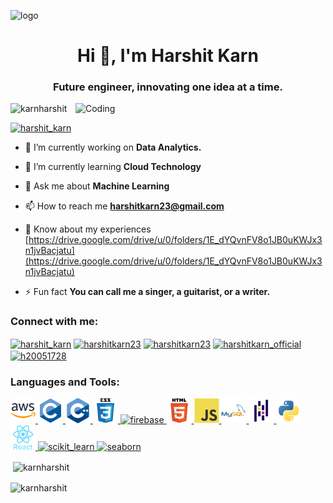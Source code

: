 ![logo](https://github.com/KarnHarshit/KarnHarshit/blob/main/HARSHIT%20KARN.png)
<h1 align="center">Hi 👋, I'm Harshit Karn</h1>
<h3 align="center">Future engineer, innovating one idea at a time.</h3>

<img align="right" alt="Coding" width="400" src="https://user-images.githubusercontent.com/55389276/140866485-8fb1c876-9a8f-4d6a-98dc-08c4981eaf70.gif">
<p align="left"> <img src="https://komarev.com/ghpvc/?username=karnharshit&label=Profile%20views&color=0e75b6&style=flat" alt="karnharshit" /> </p>

<p align="left"> <a href="https://twitter.com/harshit_karn" target="blank"><img src="https://img.shields.io/twitter/follow/harshit_karn?logo=twitter&style=for-the-badge" alt="harshit_karn" /></a> </p>

- 🔭 I’m currently working on **Data Analytics.**

- 🌱 I’m currently learning **Cloud Technology**

- 💬 Ask me about **Machine Learning**

- 📫 How to reach me **harshitkarn23@gmail.com**

- 📄 Know about my experiences [https://drive.google.com/drive/u/0/folders/1E_dYQvnFV8o1JB0uKWJx3n1jvBacjatu](https://drive.google.com/drive/u/0/folders/1E_dYQvnFV8o1JB0uKWJx3n1jvBacjatu)

- ⚡ Fun fact **You can call me a singer, a guitarist, or a writer.**

<h3 align="left">Connect with me:</h3>
<p align="left">
<a href="https://twitter.com/harshit_karn" target="blank"><img align="center" src="https://raw.githubusercontent.com/rahuldkjain/github-profile-readme-generator/master/src/images/icons/Social/twitter.svg" alt="harshit_karn" height="30" width="40" /></a>
<a href="https://linkedin.com/in/harshitkarn23" target="blank"><img align="center" src="https://raw.githubusercontent.com/rahuldkjain/github-profile-readme-generator/master/src/images/icons/Social/linked-in-alt.svg" alt="harshitkarn23" height="30" width="40" /></a>
<a href="https://codesandbox.com/harshitkarn23" target="blank"><img align="center" src="https://raw.githubusercontent.com/rahuldkjain/github-profile-readme-generator/master/src/images/icons/Social/codesandbox.svg" alt="harshitkarn23" height="30" width="40" /></a>
<a href="https://instagram.com/harshitkarn_official" target="blank"><img align="center" src="https://raw.githubusercontent.com/rahuldkjain/github-profile-readme-generator/master/src/images/icons/Social/instagram.svg" alt="harshitkarn_official" height="30" width="40" /></a>
<a href="https://www.hackerrank.com/h20051728" target="blank"><img align="center" src="https://raw.githubusercontent.com/rahuldkjain/github-profile-readme-generator/master/src/images/icons/Social/hackerrank.svg" alt="h20051728" height="30" width="40" /></a>
</p>

<h3 align="left">Languages and Tools:</h3>
<p align="left"> <a href="https://aws.amazon.com" target="_blank" rel="noreferrer"> <img src="https://raw.githubusercontent.com/devicons/devicon/master/icons/amazonwebservices/amazonwebservices-original-wordmark.svg" alt="aws" width="40" height="40"/> </a> <a href="https://www.cprogramming.com/" target="_blank" rel="noreferrer"> <img src="https://raw.githubusercontent.com/devicons/devicon/master/icons/c/c-original.svg" alt="c" width="40" height="40"/> </a> <a href="https://www.w3schools.com/cpp/" target="_blank" rel="noreferrer"> <img src="https://raw.githubusercontent.com/devicons/devicon/master/icons/cplusplus/cplusplus-original.svg" alt="cplusplus" width="40" height="40"/> </a> <a href="https://www.w3schools.com/css/" target="_blank" rel="noreferrer"> <img src="https://raw.githubusercontent.com/devicons/devicon/master/icons/css3/css3-original-wordmark.svg" alt="css3" width="40" height="40"/> </a> <a href="https://firebase.google.com/" target="_blank" rel="noreferrer"> <img src="https://www.vectorlogo.zone/logos/firebase/firebase-icon.svg" alt="firebase" width="40" height="40"/> </a> <a href="https://www.w3.org/html/" target="_blank" rel="noreferrer"> <img src="https://raw.githubusercontent.com/devicons/devicon/master/icons/html5/html5-original-wordmark.svg" alt="html5" width="40" height="40"/> </a> <a href="https://developer.mozilla.org/en-US/docs/Web/JavaScript" target="_blank" rel="noreferrer"> <img src="https://raw.githubusercontent.com/devicons/devicon/master/icons/javascript/javascript-original.svg" alt="javascript" width="40" height="40"/> </a> <a href="https://www.mysql.com/" target="_blank" rel="noreferrer"> <img src="https://raw.githubusercontent.com/devicons/devicon/master/icons/mysql/mysql-original-wordmark.svg" alt="mysql" width="40" height="40"/> </a> <a href="https://pandas.pydata.org/" target="_blank" rel="noreferrer"> <img src="https://raw.githubusercontent.com/devicons/devicon/2ae2a900d2f041da66e950e4d48052658d850630/icons/pandas/pandas-original.svg" alt="pandas" width="40" height="40"/> </a> <a href="https://www.python.org" target="_blank" rel="noreferrer"> <img src="https://raw.githubusercontent.com/devicons/devicon/master/icons/python/python-original.svg" alt="python" width="40" height="40"/> </a> <a href="https://reactjs.org/" target="_blank" rel="noreferrer"> <img src="https://raw.githubusercontent.com/devicons/devicon/master/icons/react/react-original-wordmark.svg" alt="react" width="40" height="40"/> </a> <a href="https://scikit-learn.org/" target="_blank" rel="noreferrer"> <img src="https://upload.wikimedia.org/wikipedia/commons/0/05/Scikit_learn_logo_small.svg" alt="scikit_learn" width="40" height="40"/> </a> <a href="https://seaborn.pydata.org/" target="_blank" rel="noreferrer"> <img src="https://seaborn.pydata.org/_images/logo-mark-lightbg.svg" alt="seaborn" width="40" height="40"/> </a> </p>

<p>&nbsp;<img align="center" src="https://github-readme-stats.vercel.app/api?username=karnharshit&show_icons=true&locale=en" alt="karnharshit" /></p>

<p><img align="center" src="https://github-readme-streak-stats.herokuapp.com/?user=karnharshit&" alt="karnharshit" /></p>
